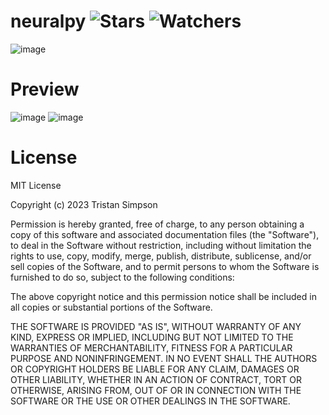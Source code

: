 # neuralpy ![Stars](https://img.shields.io/github/stars/realTristan/neuralpy?color=brightgreen) ![Watchers](https://img.shields.io/github/watchers/realTristan/neuralpy?label=Watchers)
![image](https://github.com/realTristan/neuralpy/assets/75189508/a0913bc8-7eb9-4db1-a2b8-8c696e5cfb86)

# Preview
![image](https://github.com/realTristan/neuralpy/assets/75189508/064112b0-8311-4201-9369-fad4f31ad4be)
![image](https://github.com/realTristan/neuralpy/assets/75189508/ed305bcd-4758-4772-a7e9-f8ba935652d2)

# License 
MIT License

Copyright (c) 2023 Tristan Simpson

Permission is hereby granted, free of charge, to any person obtaining a copy
of this software and associated documentation files (the "Software"), to deal
in the Software without restriction, including without limitation the rights
to use, copy, modify, merge, publish, distribute, sublicense, and/or sell
copies of the Software, and to permit persons to whom the Software is
furnished to do so, subject to the following conditions:

The above copyright notice and this permission notice shall be included in all
copies or substantial portions of the Software.

THE SOFTWARE IS PROVIDED "AS IS", WITHOUT WARRANTY OF ANY KIND, EXPRESS OR
IMPLIED, INCLUDING BUT NOT LIMITED TO THE WARRANTIES OF MERCHANTABILITY,
FITNESS FOR A PARTICULAR PURPOSE AND NONINFRINGEMENT. IN NO EVENT SHALL THE
AUTHORS OR COPYRIGHT HOLDERS BE LIABLE FOR ANY CLAIM, DAMAGES OR OTHER
LIABILITY, WHETHER IN AN ACTION OF CONTRACT, TORT OR OTHERWISE, ARISING FROM,
OUT OF OR IN CONNECTION WITH THE SOFTWARE OR THE USE OR OTHER DEALINGS IN THE
SOFTWARE.


